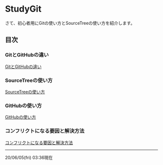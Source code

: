 # StudyGit
さて、初心者用にGitの使い方とSourceTreeの使い方を紹介します。
## 目次
### GitとGitHubの違い
[GitとGitHubの違い](https://github.com/KURO-Games/StudyGit/blob/master/md/git-github.md)
### SourceTreeの使い方
[SourceTreeの使い方](https://github.com/KURO-Games/StudyGit/blob/master/md/sourcetree.md)
### GitHubの使い方
[GitHubの使い方](https://github.com/KURO-Games/StudyGit/blob/master/md/study-github.md)  
### コンフリクトになる要因と解決方法
[コンフリクトになる要因と解決方法](https://github.com/KURO-Games/StudyGit/blob/master/md/conflict-index.md)
*****
20/06/05(fri) 03:36現在  
